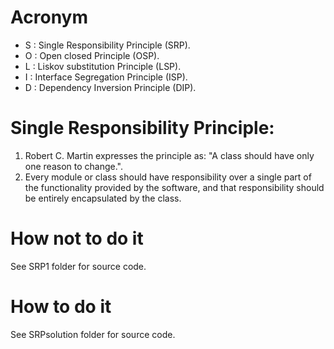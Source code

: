 # Acronym
- S : Single Responsibility Principle (SRP).
- O : Open closed Principle (OSP).
- L : Liskov substitution Principle (LSP).
- I : Interface Segregation Principle (ISP).
- D : Dependency Inversion Principle (DIP).

# Single Responsibility Principle:
1. Robert C. Martin expresses the principle as: "A class should have only one reason to change.".
2. Every module or class should have responsibility over a single part of the functionality provided by the software, and that responsibility should be entirely encapsulated by the class.

# How not to do it
See SRP1 folder for source code.

# How to do it
See SRPsolution folder for source code.
